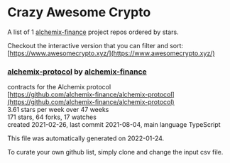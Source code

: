 # Crazy Awesome Crypto
A list of 1 [alchemix-finance](https://github.com/alchemix-finance) project repos ordered by stars.  

Checkout the interactive version that you can filter and sort: 
[https://www.awesomecrypto.xyz/](https://www.awesomecrypto.xyz/)  


### [alchemix-protocol](https://github.com/alchemix-finance/alchemix-protocol) by [alchemix-finance](https://github.com/alchemix-finance)  
contracts for the Alchemix protocol  
[https://github.com/alchemix-finance/alchemix-protocol](https://github.com/alchemix-finance/alchemix-protocol)  
3.61 stars per week over 47 weeks  
171 stars, 64 forks, 17 watches  
created 2021-02-26, last commit 2021-08-04, main language TypeScript  


This file was automatically generated on 2022-01-24.  

To curate your own github list, simply clone and change the input csv file.  